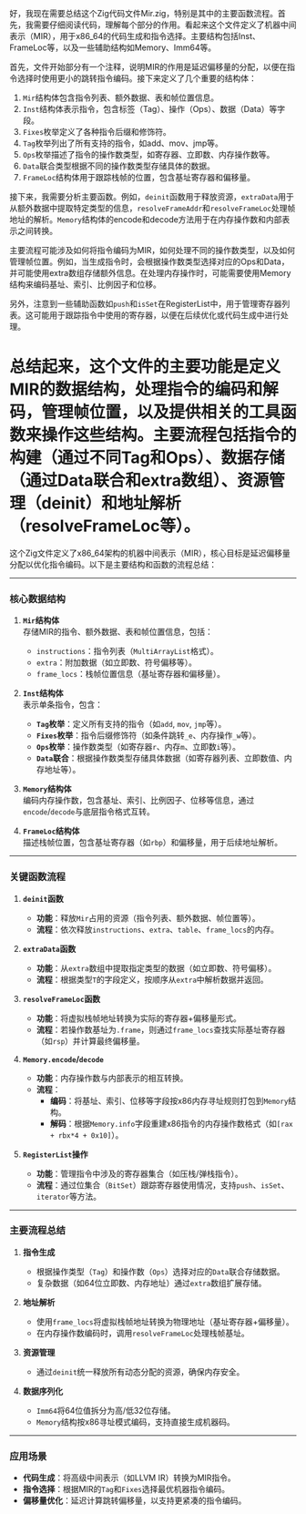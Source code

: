 好，我现在需要总结这个Zig代码文件Mir.zig，特别是其中的主要函数流程。首先，我需要仔细阅读代码，理解每个部分的作用。看起来这个文件定义了机器中间表示（MIR），用于x86_64的代码生成和指令选择。主要结构包括Inst、FrameLoc等，以及一些辅助结构如Memory、Imm64等。

首先，文件开始部分有一个注释，说明MIR的作用是延迟偏移量的分配，以便在指令选择时使用更小的跳转指令编码。接下来定义了几个重要的结构体：

1. `Mir`结构体包含指令列表、额外数据、表和帧位置信息。
2. `Inst`结构体表示指令，包含标签（Tag）、操作（Ops）、数据（Data）等字段。
3. `Fixes`枚举定义了各种指令后缀和修饰符。
4. `Tag`枚举列出了所有支持的指令，如add、mov、jmp等。
5. `Ops`枚举描述了指令的操作数类型，如寄存器、立即数、内存操作数等。
6. `Data`联合类型根据不同的操作数类型存储具体的数据。
7. `FrameLoc`结构体用于跟踪栈帧的位置，包含基址寄存器和偏移量。

接下来，我需要分析主要函数。例如，`deinit`函数用于释放资源，`extraData`用于从额外数据中提取特定类型的信息，`resolveFrameAddr`和`resolveFrameLoc`处理帧地址的解析。`Memory`结构体的encode和decode方法用于在内存操作数和内部表示之间转换。

主要流程可能涉及如何将指令编码为MIR，如何处理不同的操作数类型，以及如何管理帧位置。例如，当生成指令时，会根据操作数类型选择对应的Ops和Data，并可能使用extra数组存储额外信息。在处理内存操作时，可能需要使用Memory结构来编码基址、索引、比例因子和位移。

另外，注意到一些辅助函数如`push`和`isSet`在RegisterList中，用于管理寄存器列表。这可能用于跟踪指令中使用的寄存器，以便在后续优化或代码生成中进行处理。

总结起来，这个文件的主要功能是定义MIR的数据结构，处理指令的编码和解码，管理帧位置，以及提供相关的工具函数来操作这些结构。主要流程包括指令的构建（通过不同Tag和Ops）、数据存储（通过Data联合和extra数组）、资源管理（deinit）和地址解析（resolveFrameLoc等）。
================================================
这个Zig文件定义了x86_64架构的机器中间表示（MIR），核心目标是延迟偏移量分配以优化指令编码。以下是主要结构和函数的流程总结：

---

### **核心数据结构**
1. **`Mir`结构体**  
   存储MIR的指令、额外数据、表和帧位置信息，包括：
   - `instructions`：指令列表（`MultiArrayList`格式）。
   - `extra`：附加数据（如立即数、符号偏移等）。
   - `frame_locs`：栈帧位置信息（基址寄存器和偏移量）。

2. **`Inst`结构体**  
   表示单条指令，包含：
   - **`Tag`枚举**：定义所有支持的指令（如`add`, `mov`, `jmp`等）。
   - **`Fixes`枚举**：指令后缀修饰符（如条件跳转`_e`、内存操作`_w`等）。
   - **`Ops`枚举**：操作数类型（如寄存器`r`、内存`m`、立即数`i`等）。
   - **`Data`联合**：根据操作数类型存储具体数据（如寄存器列表、立即数值、内存地址等）。

3. **`Memory`结构体**  
   编码内存操作数，包含基址、索引、比例因子、位移等信息，通过`encode`/`decode`与底层指令格式互转。

4. **`FrameLoc`结构体**  
   描述栈帧位置，包含基址寄存器（如`rbp`）和偏移量，用于后续地址解析。

---

### **关键函数流程**
1. **`deinit`函数**  
   - **功能**：释放`Mir`占用的资源（指令列表、额外数据、帧位置等）。
   - **流程**：依次释放`instructions`、`extra`、`table`、`frame_locs`的内存。

2. **`extraData`函数**  
   - **功能**：从`extra`数组中提取指定类型的数据（如立即数、符号偏移）。
   - **流程**：根据类型`T`的字段定义，按顺序从`extra`中解析数据并返回。

3. **`resolveFrameLoc`函数**  
   - **功能**：将虚拟栈帧地址转换为实际的寄存器+偏移量形式。
   - **流程**：若操作数基址为`.frame`，则通过`frame_locs`查找实际基址寄存器（如`rsp`）并计算最终偏移量。

4. **`Memory.encode`/`decode`**  
   - **功能**：内存操作数与内部表示的相互转换。
   - **流程**：
     - **编码**：将基址、索引、位移等字段按x86内存寻址规则打包到`Memory`结构。
     - **解码**：根据`Memory.info`字段重建x86指令的内存操作数格式（如`[rax + rbx*4 + 0x10]`）。

5. **`RegisterList`操作**  
   - **功能**：管理指令中涉及的寄存器集合（如压栈/弹栈指令）。
   - **流程**：通过位集合（`BitSet`）跟踪寄存器使用情况，支持`push`、`isSet`、`iterator`等方法。

---

### **主要流程总结**
1. **指令生成**  
   - 根据操作类型（`Tag`）和操作数（`Ops`）选择对应的`Data`联合存储数据。
   - 复杂数据（如64位立即数、内存地址）通过`extra`数组扩展存储。

2. **地址解析**  
   - 使用`frame_locs`将虚拟栈帧地址转换为物理地址（基址寄存器+偏移量）。
   - 在内存操作数编码时，调用`resolveFrameLoc`处理栈帧基址。

3. **资源管理**  
   - 通过`deinit`统一释放所有动态分配的资源，确保内存安全。

4. **数据序列化**  
   - `Imm64`将64位值拆分为高/低32位存储。
   - `Memory`结构按x86寻址模式编码，支持直接生成机器码。

---

### **应用场景**
- **代码生成**：将高级中间表示（如LLVM IR）转换为MIR指令。
- **指令选择**：根据MIR的`Tag`和`Fixes`选择最优机器指令编码。
- **偏移量优化**：延迟计算跳转偏移量，以支持更紧凑的指令编码。